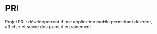 # PRI
Projet PRI : développement d'une application mobile permettant de créer, afficher et suivre des plans d'entrainement
